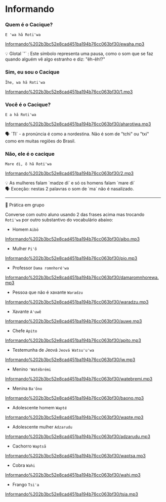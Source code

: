 # Informando

### Quem é o Cacique?

`E ꞌwa hã Roti'wa`

[Informando%202b3bc52e8cad451ba194b76cc063bf30/ewaha.mp3](Informando%202b3bc52e8cad451ba194b76cc063bf30/ewaha.mp3)

<aside>
💡 Glotal `'` : Este símbolo representa uma pausa, como o som que se faz quando alguém vê algo estranho e diz: "êh-êh!?"

</aside>

### Sim, eu sou o Cacique

`Ĩhe, wa hã Roti'wa`

[Informando%202b3bc52e8cad451ba194b76cc063bf30/1.mp3](Informando%202b3bc52e8cad451ba194b76cc063bf30/1.mp3)

### Você é o Cacique?

`E a hã Roti'wa`

[Informando%202b3bc52e8cad451ba194b76cc063bf30/aharotiwa.mp3](Informando%202b3bc52e8cad451ba194b76cc063bf30/aharotiwa.mp3)

<aside>
🗣️ `TI` - a pronúncia é como a nordestina. Não é som de "tchi" ou "txi" como em muitas regiões do Brasil.

</aside>

### Não, ele é o cacique

`Mare di, õ hã Roti'wa`

[Informando%202b3bc52e8cad451ba194b76cc063bf30/2.mp3](Informando%202b3bc52e8cad451ba194b76cc063bf30/2.mp3)

<aside>
💡 As mulheres falam `madze di` e só os homens falam `mare di`

</aside>

<aside>
🗣️ Exceção: nestas 2 palavras o som de `ma` não é nasalizado.

</aside>

---

<aside>
💪 Prática em grupo

</aside>

Converse com outro aluno usando 2 das frases acima mas trocando `Roti'wa` por outro substantivo do vocabulário abaixo:

- Homem `Aibö`

[Informando%202b3bc52e8cad451ba194b76cc063bf30/aibo.mp3](Informando%202b3bc52e8cad451ba194b76cc063bf30/aibo.mp3)

- Mulher `Pi'õ`

[Informando%202b3bc52e8cad451ba194b76cc063bf30/pio.mp3](Informando%202b3bc52e8cad451ba194b76cc063bf30/pio.mp3)

- Professor `Dama romnhoré'wa`

[Informando%202b3bc52e8cad451ba194b76cc063bf30/damaromnhorewa.mp3](Informando%202b3bc52e8cad451ba194b76cc063bf30/damaromnhorewa.mp3)

- Pessoa que não é xavante `Waradzu`

[Informando%202b3bc52e8cad451ba194b76cc063bf30/waradzu.mp3](Informando%202b3bc52e8cad451ba194b76cc063bf30/waradzu.mp3)

- Xavante `A'uwẽ`

[Informando%202b3bc52e8cad451ba194b76cc063bf30/auwe.mp3](Informando%202b3bc52e8cad451ba194b76cc063bf30/auwe.mp3)

- Chefe `Apito`

[Informando%202b3bc52e8cad451ba194b76cc063bf30/apito.mp3](Informando%202b3bc52e8cad451ba194b76cc063bf30/apito.mp3)

- Testemunha de Jeová `Jeová Watsu'u'wa`

[Informando%202b3bc52e8cad451ba194b76cc063bf30/jw.mp3](Informando%202b3bc52e8cad451ba194b76cc063bf30/jw.mp3)

- Menino `ꞌWatébrémi`

[Informando%202b3bc52e8cad451ba194b76cc063bf30/watebremi.mp3](Informando%202b3bc52e8cad451ba194b76cc063bf30/watebremi.mp3)

- Menina `Ba'õno`

[Informando%202b3bc52e8cad451ba194b76cc063bf30/baono.mp3](Informando%202b3bc52e8cad451ba194b76cc063bf30/baono.mp3)

- Adolescente homem `Wapté`

[Informando%202b3bc52e8cad451ba194b76cc063bf30/wapte.mp3](Informando%202b3bc52e8cad451ba194b76cc063bf30/wapte.mp3)

- Adolescente mulher `Adzarudu`

[Informando%202b3bc52e8cad451ba194b76cc063bf30/adzarudu.mp3](Informando%202b3bc52e8cad451ba194b76cc063bf30/adzarudu.mp3)

- Cachorro `Waptsã`

[Informando%202b3bc52e8cad451ba194b76cc063bf30/waptsa.mp3](Informando%202b3bc52e8cad451ba194b76cc063bf30/waptsa.mp3)

- Cobra `Wahi`

[Informando%202b3bc52e8cad451ba194b76cc063bf30/wahi.mp3](Informando%202b3bc52e8cad451ba194b76cc063bf30/wahi.mp3)

- Frango `Tsi'a`
    
    

[Informando%202b3bc52e8cad451ba194b76cc063bf30/tsia.mp3](Informando%202b3bc52e8cad451ba194b76cc063bf30/tsia.mp3)